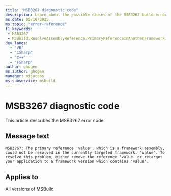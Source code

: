 ```yaml
---
title: "MSB3267 diagnostic code"
description: Learn about the possible causes of the MSB3267 build error, and get troubleshooting tips.
ms.date: 05/16/2025
ms.topic: "error-reference"
f1_keywords:
 - MSB3267
 - MSBuild.ResolveAssemblyReference.PrimaryReferenceInAnotherFramework
dev_langs:
  - "VB"
  - "CSharp"
  - "C++"
  - "FSharp"
author: ghogen
ms.author: ghogen
manager: mijacobs
ms.subservice: msbuild
---
```


# MSB3267 diagnostic code

<!-- :::ErrorDefinitionDescription::: -->
<!-- :::editable-content name="introDescription"::: -->
This article describes the MSB3267 error code.
<!-- :::editable-content-end::: -->

## Message text

<!-- :::editable-content name="messageText"::: -->
`MSB3267: The primary reference 'value', which is a framework assembly, could not be resolved in the currently targeted framework. 'value'. To resolve this problem, either remove the reference 'value' or retarget your application to a framework version which contains 'value'.`
<!-- :::editable-content-end::: -->
<!-- MSB3267: The primary reference "{0}", which is a framework assembly, could not be resolved in the currently targeted framework. "{1}". To resolve this problem, either remove the reference "{0}" or retarget your application to a framework version which contains "{0}". -->

<!-- :::editable-content name="postOutputDescription"::: -->
<!--
{StrBegin="MSB3267: "}
-->
<!-- :::editable-content-end::: -->
<!-- :::ErrorDefinitionDescription-end::: -->

## Applies to

All versions of MSBuild
